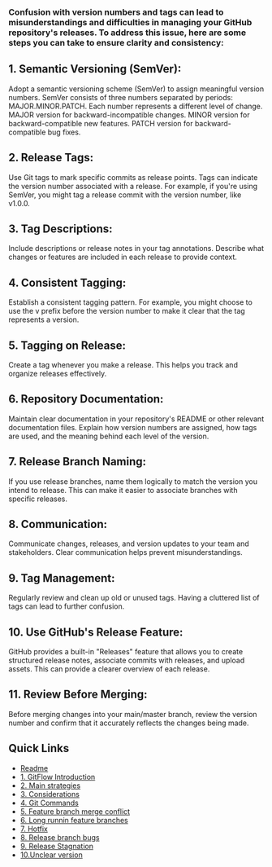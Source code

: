 ### Confusion with version numbers and tags can lead to misunderstandings and difficulties in managing your GitHub repository's releases. To address this issue, here are some steps you can take to ensure clarity and consistency:

## 1. Semantic Versioning (SemVer):

Adopt a semantic versioning scheme (SemVer) to assign meaningful version numbers. SemVer consists of three numbers separated by periods: MAJOR.MINOR.PATCH. Each number represents a different level of change.
MAJOR version for backward-incompatible changes.
MINOR version for backward-compatible new features.
PATCH version for backward-compatible bug fixes.

## 2. Release Tags:

Use Git tags to mark specific commits as release points. Tags can indicate the version number associated with a release. For example, if you're using SemVer, you might tag a release commit with the version number, like v1.0.0.

## 3. Tag Descriptions:

Include descriptions or release notes in your tag annotations. Describe what changes or features are included in each release to provide context.

## 4. Consistent Tagging:

Establish a consistent tagging pattern. For example, you might choose to use the v prefix before the version number to make it clear that the tag represents a version.

## 5. Tagging on Release:

Create a tag whenever you make a release. This helps you track and organize releases effectively.

## 6. Repository Documentation:

Maintain clear documentation in your repository's README or other relevant documentation files. Explain how version numbers are assigned, how tags are used, and the meaning behind each level of the version.

## 7. Release Branch Naming:

If you use release branches, name them logically to match the version you intend to release. This can make it easier to associate branches with specific releases.

## 8. Communication:

Communicate changes, releases, and version updates to your team and stakeholders. Clear communication helps prevent misunderstandings.

## 9. Tag Management:

Regularly review and clean up old or unused tags. Having a cluttered list of tags can lead to further confusion.

## 10. Use GitHub's Release Feature:

GitHub provides a built-in "Releases" feature that allows you to create structured release notes, associate commits with releases, and upload assets. This can provide a clearer overview of each release.

## 11. Review Before Merging:

Before merging changes into your main/master branch, review the version number and confirm that it accurately reflects the changes being made.


## Quick Links

- [Readme](../readme.md)
- [1. GitFlow Introduction](Git-Flow-Introduction.md)
- [2. Main strategies](Main-strategies.md)
- [3. Considerations](considerations.md)
- [4. Git Commands](Git-Commands.md)
- [5. Feature branch merge conflict](featureBranchMergeConflict.md)
- [6. Long runnin feature branches](long-runninFeatureBranches.md)
- [7. Hotfix](mergingHotFixintoDevelo.md)
- [8. Release branch bugs](releaseBranchBugs.md)
- [9. Release Stagnation](releaseStagnation.md)
- [10.Unclear version](unclearVersioning.md)
